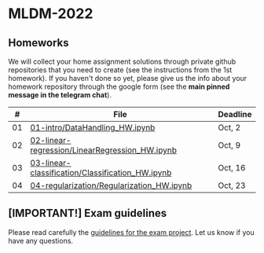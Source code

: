 # MLDM-2022

## Homeworks

We will collect your home assignment solutions through private github repositories that you need to create (see the instructions from the 1st homework). If you haven't done so yet, please give us the info about your homework repository through the google form (see the **main pinned message in the telegram chat**).

\# | File | Deadline
-|-|-
01 | [01-intro/DataHandling_HW.ipynb](https://github.com/HSE-LAMBDA/MLDM-2022/blob/main/01-intro/DataHandling_HW.ipynb) | Oct, 2
02| [02-linear-regression/LinearRegression_HW.ipynb](https://github.com/HSE-LAMBDA/MLDM-2022/blob/main/02-linear-regression/LinearRegression_HW.ipynb) | Oct, 9
03| [03-linear-classification/Classification_HW.ipynb](https://github.com/HSE-LAMBDA/MLDM-2022/blob/main/03-linear-classification/Classification_HW.ipynb) | Oct, 16
04| [04-regularization/Regularization_HW.ipynb](https://github.com/HSE-LAMBDA/MLDM-2022/blob/main/04-regularization/Regularization_HW.ipynb) | Oct, 23

## [IMPORTANT!] Exam guidelines
Please read carefully the [guidelines for the exam project](https://github.com/HSE-LAMBDA/mldm-2022/blob/main/Exam-project-guidelines.md). Let us know if you have any questions.
